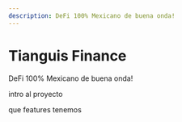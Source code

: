 ```yaml
---
description: DeFi 100% Mexicano de buena onda!
---
```


# Tianguis Finance

DeFi 100% Mexicano de buena onda!

intro al proyecto

que features tenemos



